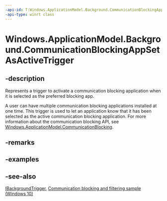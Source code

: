 ```yaml
---
-api-id: T:Windows.ApplicationModel.Background.CommunicationBlockingAppSetAsActiveTrigger
-api-type: winrt class
---
```


<!-- Class syntax.
public class CommunicationBlockingAppSetAsActiveTrigger : Windows.ApplicationModel.Background.IBackgroundTrigger, Windows.ApplicationModel.Background.ICommunicationBlockingAppSetAsActiveTrigger
-->

# Windows.ApplicationModel.Background.CommunicationBlockingAppSetAsActiveTrigger

## -description

Represents a trigger to activate a communication blocking application when it is selected as the preferred blocking app.

A user can have multiple communication blocking applications installed at one time. This trigger is used to let an application know that it has been selected as the active communication blocking application. For more information about the communication blocking API, see [Windows.ApplicationModel.CommunicationBlocking](../windows.applicationmodel.communicationblocking/windows_applicationmodel_communicationblocking.md).

## -remarks

## -examples

## -see-also

[IBackgroundTrigger](ibackgroundtrigger.md), [Communication blocking and filtering sample (Windows 10)](https://github.com/Microsoft/Windows-universal-samples/tree/master/Samples/CommunicationBlockAndFilter)
